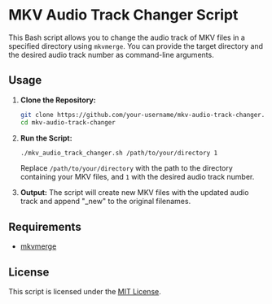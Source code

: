# MKV Audio Track Changer Script

This Bash script allows you to change the audio track of MKV files in a specified directory using `mkvmerge`. You can provide the target directory and the desired audio track number as command-line arguments.

## Usage

1. **Clone the Repository:**
    ```bash
    git clone https://github.com/your-username/mkv-audio-track-changer.git
    cd mkv-audio-track-changer
    ```

2. **Run the Script:**
    ```bash
    ./mkv_audio_track_changer.sh /path/to/your/directory 1
    ```
   Replace `/path/to/your/directory` with the path to the directory containing your MKV files, and `1` with the desired audio track number.

3. **Output:**
   The script will create new MKV files with the updated audio track and append "_new" to the original filenames.

## Requirements

- [mkvmerge](https://mkvtoolnix.download/)

## License

This script is licensed under the [MIT License](LICENSE).

